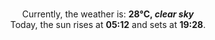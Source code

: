 <p  align="center"><br/>Currently, the weather is: <b> 28°C, <i>clear sky</i></b></br>Today, the sun rises at <b>05:12</b> and sets at <b>19:28</b>.</p>